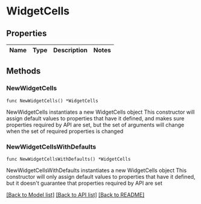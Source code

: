 # WidgetCells

## Properties

Name | Type | Description | Notes
------------ | ------------- | ------------- | -------------

## Methods

### NewWidgetCells

`func NewWidgetCells() *WidgetCells`

NewWidgetCells instantiates a new WidgetCells object
This constructor will assign default values to properties that have it defined,
and makes sure properties required by API are set, but the set of arguments
will change when the set of required properties is changed

### NewWidgetCellsWithDefaults

`func NewWidgetCellsWithDefaults() *WidgetCells`

NewWidgetCellsWithDefaults instantiates a new WidgetCells object
This constructor will only assign default values to properties that have it defined,
but it doesn't guarantee that properties required by API are set


[[Back to Model list]](../README.md#documentation-for-models) [[Back to API list]](../README.md#documentation-for-api-endpoints) [[Back to README]](../README.md)


